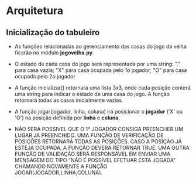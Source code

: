 # Arquitetura
## Inicialização do tabuleiro
* As funções relacionadas ao gerenciamento das casas do jogo da velha ficarão
no módulo **jogovelha.py**.
* O estado de cada casa do jogo será representada por uma string: "." para casa
vazia; "X" para casa ocupada pelo 1o jogador; "O" para casa ocupada pelo 2o
jogador
* A função inicializar() retornará uma lista 3x3, onde cada posição conterá uma
string para indicar o estado de uma casa do jogo. A função retornará todas as
casas inicialmente vazias.
* A função jogar(jogador, linha, coluna) irá posicionar o **jogador** ('X' ou
'O') na posição definida por **linha** e **coluna**.

*  NÃO SERÁ POSSIVEL QUE O 1° JOGADOR CONSIGA PREENCHER UM LUGAR JA PREENCHIDO.
UMA FUNÇÃO DE VERIFICAÇÃO DE POSIÇÕES RETORNARÁ TODAS AS POSIÇÕES. CASO A POSIÇÃO JÁ ESTEJA OCUPADA,
A FUNÇÃO DEVERÁ RETORNAR TRUE. UMA OUTRA FUNÇÃO DE VALIDAÇÃO SERÁ RESPONSÁVEL EM 
ENVIAR UMA MENSAGEM DO TIPO "NÃO É POSSÍVEL EFETUAR ESTA JOGADA" CHAMANDO NOVAMENTE A FUNÇÃO JOGAR(JOGADOR,LINHA,COLUNA).
